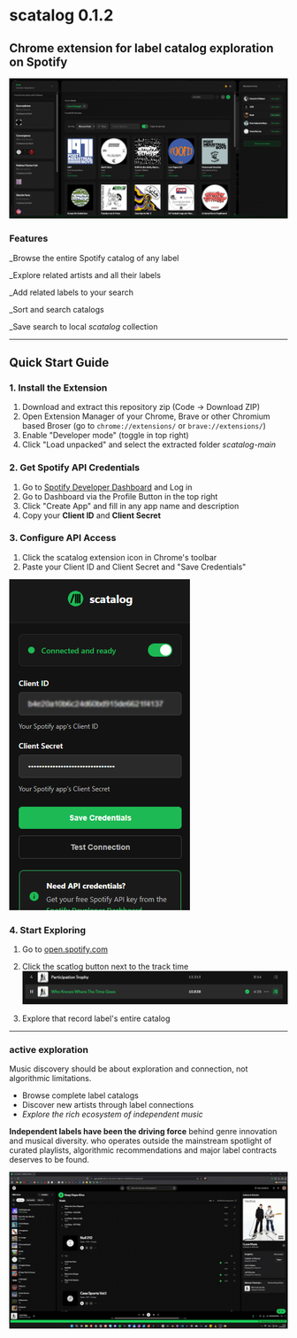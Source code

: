 # scatalog 0.1.2

## Chrome extension for label catalog exploration on Spotify






![Screenshot of the scatalog Interface](./content/img/main-screenshot.png)



###  Features

_Browse the entire Spotify catalog of any label

_Explore related artists and all their labels

_Add related labels to your search

_Sort and search catalogs

_Save search to local *scatalog* collection




_________________________________________________



##  Quick Start Guide


### 1. Install the Extension
1. Download and extract this repository zip (Code → Download ZIP)
4. Open Extension Manager of your Chrome, Brave or other Chromium based Broser (go to `chrome://extensions/` or `brave://extensions/`)
4. Enable "Developer mode" (toggle in top right)
5. Click "Load unpacked" and select the extracted folder *scatalog-main*

### 2. Get Spotify API Credentials
1. Go to [Spotify Developer Dashboard](https://developer.spotify.com/dashboard) and Log in
2. Go to Dashboard via the Profile Button in the top right
3. Click "Create App" and fill in any app name and description
4. Copy your **Client ID** and **Client Secret**

### 3. Configure API Access
1. Click the scatalog extension icon in Chrome's toolbar
2. Paste your Client ID and Client Secret and "Save Credentials"

![Setup Screenshot.](./content/img/setup-screenshot.png)


### 4. Start Exploring
1. Go to [open.spotify.com](https://open.spotify.com)
2. Click the scatlog button next to the track time
![Screenshot of Spotify interface showing a track titled "Who Knows Where The Time Goes" by Participation Trophy, with playback controls and track details visible.](./content/img/button-screenshot.png)


3. Explore that record label's entire catalog




_________________________________________________


### active exploration

Music discovery should be about exploration and connection, not algorithmic limitations. 

- Browse complete label catalogs 
- Discover new artists through label connections  
- *Explore the rich ecosystem of independent music*


**Independent labels have been the driving force** behind genre innovation and musical diversity. who operates outside the mainstream spotlight of curated playlists, algorithmic recommendations and major label contracts deserves to be found. 



![Screenshot of Spotify interface showing a track titled "Who Knows Where The Time Goes" by Participation Trophy, with playback controls and track details visible.](./content/img/demo.gif)





